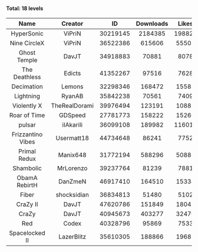 #### Total: 18 levels

| Name | Creator | ID | Downloads | Likes |
|:---:|:---:|:---:|:---:|:---:|
| HyperSonic | ViPriN | 30219145 | 2184385 | 198827
| Nine CircleX | ViPriN | 36522386 | 615606 | 55501
| Ghost Temple | DavJT | 34918883 | 70881 | 8078
| The Deathless | Edicts | 41352267 | 97516 | 7628
| Decimation | Lemons | 32298346 | 168472 | 15587
| Lightning | RyanAB | 35842238 | 70561 | 7409
| Violently X | TheRealDorami | 39976494 | 123191 | 10887
| Roar of Time | GDSpeed | 27781773 | 158222 | 15266
| pulsar | iIAkariIi | 36099108 | 189982 | 116010
| Frizzantino Vibes | Usermatt18 | 44734648 | 86241 | 7752
| Primal Redux | Manix648 | 31772194 | 588296 | 50882
| Shambolic | MrLorenzo | 39237764 | 81239 | 7881
| ObamA RebirtH | DanZmeN | 46917410 | 164510 | 15334
| Fiber | shocksidian | 36834813 | 51480 | 5102
| CraZy II | DavJT | 47620786 | 151849 | 18043
| CraZy | DavJT | 40945673 | 403277 | 32476
| Red | Codex | 40328796 | 95869 | 7533
| Spacelocked II | LazerBlitz | 35610305 | 188866 | 19687
